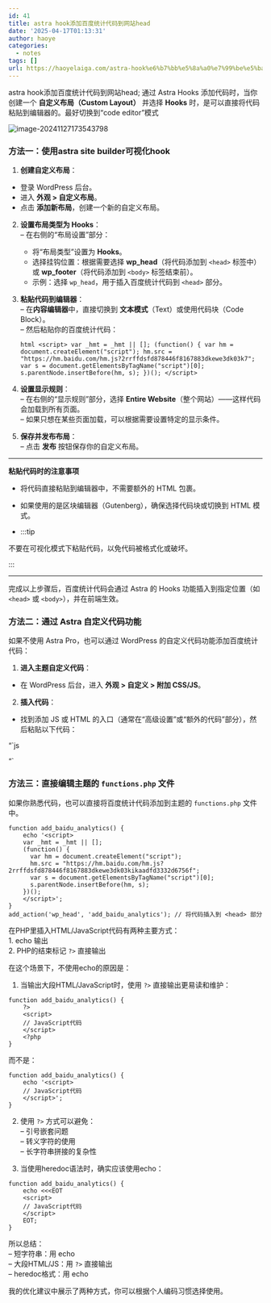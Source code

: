 ```yaml
---
id: 41
title: astra hook添加百度统计代码到网站head
date: '2025-04-17T01:13:31'
author: haoye
categories:
  - notes
tags: []
url: https://haoyelaiga.com/astra-hook%e6%b7%bb%e5%8a%a0%e7%99%be%e5%ba%a6%e7%bb%9f%e8%ae%a1%e4%bb%a3%e7%a0%81%e5%88%b0%e7%bd%91%e7%ab%99head/
---
```


astra hook添加百度统计代码到网站head; 通过 Astra Hooks 添加代码时，当你创建一个 **自定义布局（Custom Layout）** 并选择 **Hooks** 时，是可以直接将代码粘贴到编辑器的。最好切换到“code editor”模式

![image-20241127173543798](https://docu-1319658309.cos.ap-guangzhou.myqcloud.com/image-20241127173543798.png)

### 方法一：使用astra site builder可视化hook

1. **创建自定义布局**：

- 登录 WordPress 后台。
- 进入 **外观 > 自定义布局**。
- 点击 **添加新布局**，创建一个新的自定义布局。

2. **设置布局类型为 Hooks**：\
   – 在右侧的“布局设置”部分：

   - 将“布局类型”设置为 **Hooks**。
   - 选择挂钩位置：根据需要选择 **wp\_head**（将代码添加到 `<head>` 标签中）或 **wp\_footer**（将代码添加到 `<body>` 标签结束前）。
   - 示例：选择 `wp_head`，用于插入百度统计代码到 `<head>` 部分。

3. **粘贴代码到编辑器**：\
   – 在**内容编辑器**中，直接切换到 **文本模式**（Text）或使用代码块（Code Block）。\
   – 然后粘贴你的百度统计代码：

   `html <script>
   var _hmt = _hmt || [];
   (function() {
   var hm = document.createElement("script");
   hm.src = "https://hm.baidu.com/hm.js?2rrffdsfd878446f8167883dkewe3dk03k7";
   var s = document.getElementsByTagName("script")[0];
   s.parentNode.insertBefore(hm, s);
   })(); </script>`

4. **设置显示规则**：\
   – 在右侧的“显示规则”部分，选择 **Entire Website**（整个网站）——这样代码会加载到所有页面。\
   – 如果只想在某些页面加载，可以根据需要设置特定的显示条件。

5. **保存并发布布局**：\
   – 点击 **发布** 按钮保存你的自定义布局。

***

**粘贴代码时的注意事项**

- 将代码直接粘贴到编辑器中，不需要额外的 HTML 包裹。

- 如果使用的是区块编辑器（Gutenberg），确保选择代码块或切换到 HTML 模式。

- :::tip

不要在可视化模式下粘贴代码，以免代码被格式化或破坏。

:::

***

完成以上步骤后，百度统计代码会通过 Astra 的 Hooks 功能插入到指定位置（如 `<head>` 或 `<body>`），并在前端生效。

### 方法二：通过 Astra 自定义代码功能

如果不使用 Astra Pro，也可以通过 WordPress 的自定义代码功能添加百度统计代码：

1. **进入主题自定义代码**：

- 在 WordPress 后台，进入 **外观 > 自定义 > 附加 CSS/JS**。

2. **插入代码**：

- 找到添加 JS 或 HTML 的入口（通常在“高级设置”或“额外的代码”部分），然后粘贴以下代码：

“\`js

“\`

### 方法三：直接编辑主题的 `functions.php` 文件

如果你熟悉代码，也可以直接将百度统计代码添加到主题的 `functions.php` 文件中。

```
function add_baidu_analytics() {
    echo '<script>
    var _hmt = _hmt || [];
    (function() {
      var hm = document.createElement("script");
      hm.src = "https://hm.baidu.com/hm.js?2rrffdsfd878446f8167883dkewe3dk03kikaadfd3332d6756f";
      var s = document.getElementsByTagName("script")[0]; 
      s.parentNode.insertBefore(hm, s);
    })();
    </script>';
}
add_action('wp_head', 'add_baidu_analytics'); // 将代码插入到 <head> 部分   
```

在PHP里插入HTML/JavaScript代码有两种主要方式：\
1\. echo 输出\
2\. PHP的结束标记 `?>` 直接输出

在这个场景下，不使用echo的原因是：

1. 当输出大段HTML/JavaScript时，使用 `?>` 直接输出更易读和维护：

```
function add_baidu_analytics() {
    ?>
    <script>
    // JavaScript代码
    </script>
    <?php
}
```

而不是：

```
function add_baidu_analytics() {
    echo '<script>
    // JavaScript代码
    </script>';
}
```

2. 使用 `?>` 方式可以避免：\
   – 引号嵌套问题\
   – 转义字符的使用\
   – 长字符串拼接的复杂性

3. 当使用heredoc语法时，确实应该使用echo：

```
function add_baidu_analytics() {
    echo <<<EOT
    <script>
    // JavaScript代码
    </script>
    EOT;
}
```

所以总结：\
– 短字符串：用 echo\
– 大段HTML/JS：用 `?>` 直接输出\
– heredoc格式：用 echo

我的优化建议中展示了两种方式，你可以根据个人编码习惯选择使用。
